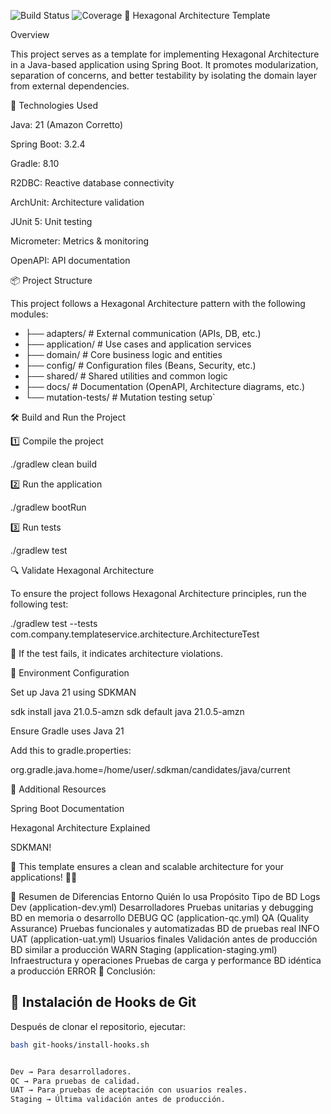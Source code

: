 ![Build Status](https://gitlab.com/tu-grupo/tu-proyecto/badges/main/pipeline.svg)
![Coverage](https://gitlab.com/tu-grupo/tu-proyecto/badges/main/coverage.svg)
🚀 Hexagonal Architecture Template

Overview

This project serves as a template for implementing Hexagonal Architecture in a Java-based application using Spring Boot. It promotes modularization, separation of concerns, and better testability by isolating the domain layer from external dependencies.

📌 Technologies Used

Java: 21 (Amazon Corretto)

Spring Boot: 3.2.4

Gradle: 8.10

R2DBC: Reactive database connectivity

ArchUnit: Architecture validation

JUnit 5: Unit testing

Micrometer: Metrics & monitoring

OpenAPI: API documentation

📦 Project Structure

This project follows a Hexagonal Architecture pattern with the following modules:

* ├── adapters/         # External communication (APIs, DB, etc.)
* ├── application/      # Use cases and application services
* ├── domain/          # Core business logic and entities
* ├── config/          # Configuration files (Beans, Security, etc.)
* ├── shared/          # Shared utilities and common logic
* ├── docs/            # Documentation (OpenAPI, Architecture diagrams, etc.)
* └── mutation-tests/  # Mutation testing setup`

🛠️ Build and Run the Project

1️⃣ Compile the project

./gradlew clean build

2️⃣ Run the application

./gradlew bootRun

3️⃣ Run tests

./gradlew test

🔍 Validate Hexagonal Architecture

To ensure the project follows Hexagonal Architecture principles, run the following test:

./gradlew test --tests com.company.templateservice.architecture.ArchitectureTest

📌 If the test fails, it indicates architecture violations.

📌 Environment Configuration

Set up Java 21 using SDKMAN

sdk install java 21.0.5-amzn
sdk default java 21.0.5-amzn

Ensure Gradle uses Java 21

Add this to gradle.properties:

org.gradle.java.home=/home/user/.sdkman/candidates/java/current

📌 Additional Resources

Spring Boot Documentation

Hexagonal Architecture Explained

SDKMAN!

📌 This template ensures a clean and scalable architecture for your applications! 🚀🔥


🚀 Resumen de Diferencias
Entorno	Quién lo usa	Propósito	Tipo de BD	Logs
Dev (application-dev.yml)	Desarrolladores	Pruebas unitarias y debugging	BD en memoria o desarrollo	DEBUG
QC (application-qc.yml)	QA (Quality Assurance)	Pruebas funcionales y automatizadas	BD de pruebas real	INFO
UAT (application-uat.yml)	Usuarios finales	Validación antes de producción	BD similar a producción	WARN
Staging (application-staging.yml)	Infraestructura y operaciones	Pruebas de carga y performance	BD idéntica a producción	ERROR
📌 Conclusión:

## 🚀 Instalación de Hooks de Git
Después de clonar el repositorio, ejecutar:
```bash
bash git-hooks/install-hooks.sh


Dev → Para desarrolladores.
QC → Para pruebas de calidad.
UAT → Para pruebas de aceptación con usuarios reales.
Staging → Última validación antes de producción.

